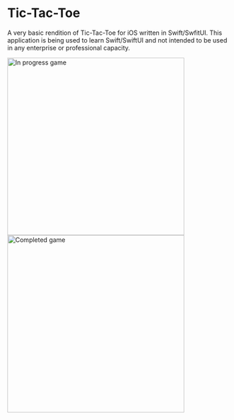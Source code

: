 # Tic-Tac-Toe
A very basic rendition of Tic-Tac-Toe for iOS written in Swift/SwfitUI.
This application is being used to learn Swift/SwiftUI and not intended to be used in any enterprise or professional capacity.

<img src="https://user-images.githubusercontent.com/7048237/122320485-492b9d00-cef0-11eb-813e-d4b521375388.png" width="400" alt="In progress game"/>

<img src="https://user-images.githubusercontent.com/7048237/122320769-c8b96c00-cef0-11eb-8fa7-69229a43de66.png" width="400" alt="Completed game"/>
